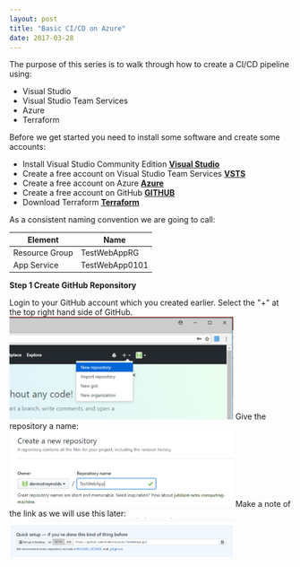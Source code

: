 ```yaml
---
layout: post
title: "Basic CI/CD on Azure"
date: 2017-03-28
---
```


The purpose of this series is to walk through how to create a CI/CD pipeline using:
- Visual Studio
- Visual Studio Team Services
- Azure
- Terraform

Before we get started you need to install some software and create some accounts:
- Install Visual Studio Community Edition
 __[Visual Studio](https://visualstudio.microsoft.com/vs/community/)__
- Create a free account on Visual Studio Team Services
 __[VSTS](https://visualstudio.microsoft.com/team-services/)__
- Create a free account on Azure 
 __[Azure](https://azure.microsoft.com/en-us/)__
- Create a free account on GitHub
 __[GITHUB](https://github.com/)__
- Download Terraform
 __[Terraform](https://www.terraform.io/downloads.html)__

As a consistent naming convention we are going to call:

| Element | Name |
| ------ | ----------- |
| Resource Group   |TestWebAppRG |
| App Service   |TestWebApp0101 |


__Step 1 Create GitHub Reponsitory__

Login to your GitHub account which you created earlier.
Select the "+" at the top right hand side of GitHub.
<img src="/images/Create-GitHub-Repo-01-01.png" alt="drawing" width="400px"/>
Give the repository a name:
<img src="/images/Create-GitHub-Repo-02-01.png" alt="drawing" width="400px"/>
Make a note of the link as we will use this later:
<img src="/images/Create-GitHub-Repo-03-01.png" alt="drawing" width="400px"/>



